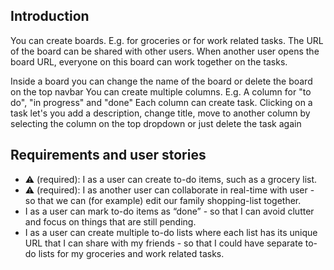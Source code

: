 ## Introduction

You can create boards. E.g. for groceries or for work related tasks. The URL of the board can be shared with other users.
When another user opens the board URL, everyone on this board can work together on the tasks.

Inside a board you can change the name of the board or delete the board on the top navbar
You can create multiple columns. E.g. A column for "to do", "in progress" and "done"
Each column can create task.
Clicking on a task let's you add a description, change title, move to another column by selecting the column on the top dropdown
or just delete the task again

## Requirements and user stories

- ⚠️ (required): I as a user can create to-do items, such as a grocery list.
- ⚠️ (required): I as another user can collaborate in real-time with user - so that we
  can (for example) edit our family shopping-list together.
- I as a user can mark to-do items as “done” - so that I can avoid clutter and focus on
  things that are still pending.
- I as a user can create multiple to-do lists where each list has its unique URL that I
  can share with my friends - so that I could have separate to-do lists for my groceries
  and work related tasks.
